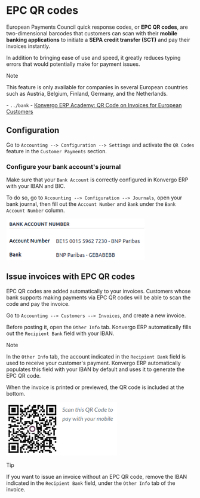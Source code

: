 # EPC QR codes

European Payments Council quick response codes, or **EPC QR codes**, are
two-dimensional barcodes that customers can scan with their **mobile
banking applications** to initiate a **SEPA credit transfer (SCT)** and
pay their invoices instantly.

In addition to bringing ease of use and speed, it greatly reduces typing
errors that would potentially make for payment issues.

> [!NOTE]
> This feature is only available for companies in several European
> countries such as Austria, Belgium, Finland, Germany, and the
> Netherlands.

<div class="seealso">

\- `../bank` - [Konvergo ERP Academy: QR Code on Invoices for European
Customers](https://www.odoo.com/r/VuU)

</div>

## Configuration

Go to `Accounting --> Configuration --> Settings` and activate the `QR
Codes` feature in the `Customer Payments` section.

### Configure your bank account's journal

Make sure that your `Bank Account` is correctly configured in Konvergo ERP with
your IBAN and BIC.

To do so, go to `Accounting --> Configuration --> Journals`, open your
bank journal, then fill out the `Account Number` and `Bank` under the
`Bank Account
Number` column.

![Bank account number column in the bank journal](epc_qr_code/bank-journal.png)

## Issue invoices with EPC QR codes

EPC QR codes are added automatically to your invoices. Customers whose
bank supports making payments via EPC QR codes will be able to scan the
code and pay the invoice.

Go to `Accounting --> Customers --> Invoices`, and create a new invoice.

Before posting it, open the `Other Info` tab. Konvergo ERP automatically fills
out the `Recipient Bank` field with your IBAN.

> [!NOTE]
> In the `Other Info` tab, the account indicated in the `Recipient Bank`
> field is used to receive your customer's payment. Konvergo ERP automatically
> populates this field with your IBAN by default and uses it to generate
> the EPC QR code.

When the invoice is printed or previewed, the QR code is included at the
bottom.

![QR code on a customer invoice](epc_qr_code/invoice-qr-code.png)

> [!TIP]
> If you want to issue an invoice without an EPC QR code, remove the
> IBAN indicated in the `Recipient Bank` field, under the `Other Info`
> tab of the invoice.
